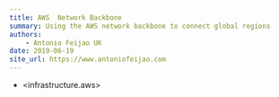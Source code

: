 ```yaml
---
title: AWS  Network Backbone
summary: Using the AWS network backbone to connect global regions
authors:
    - Antonio Feijao UK
date: 2019-06-19
site_url: https://www.antoniofeijao.com
---
```


* <infrastructure.aws>